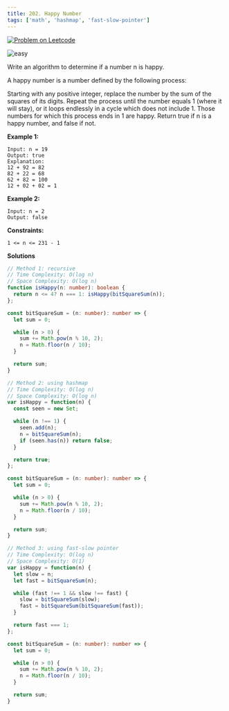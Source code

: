 ```yaml
---
title: 202. Happy Number
tags: ['math', 'hashmap', 'fast-slow-pointer']
---
```


[![Problem on Leetcode](https://img.shields.io/badge/leetcode-sign)](https://leetcode.com/problems/happy-number/)

![easy](https://img.shields.io/badge/Difficulty-Easy-brightgreen.svg)
<!-- ![medium](https://img.shields.io/badge/Difficulty-Medium-yellow.svg) -->
<!-- ![hard](https://img.shields.io/badge/Difficulty-Hard-red.svg) -->

Write an algorithm to determine if a number n is happy.

A happy number is a number defined by the following process:

Starting with any positive integer, replace the number by the sum of the squares of its digits.
Repeat the process until the number equals 1 (where it will stay), or it loops endlessly in a cycle which does not include 1.
Those numbers for which this process ends in 1 are happy.
Return true if n is a happy number, and false if not.



**Example 1:**

```
Input: n = 19
Output: true
Explanation:
12 + 92 = 82
82 + 22 = 68
62 + 82 = 100
12 + 02 + 02 = 1
```

**Example 2:**
```
Input: n = 2
Output: false
```

**Constraints:**
```
1 <= n <= 231 - 1
```

**Solutions**

```ts
// Method 1: recursive
// Time Complexity: O(log n)
// Space Complexity: O(log n)
function isHappy(n: number): boolean {
  return n <= 4? n === 1: isHappy(bitSquareSum(n));
};

const bitSquareSum = (n: number): number => {
  let sum = 0;

  while (n > 0) {
    sum += Math.pow(n % 10, 2);
    n = Math.floor(n / 10);
  }

  return sum;
}
```

```ts
// Method 2: using hashmap
// Time Complexity: O(log n)
// Space Complexity: O(log n)
var isHappy = function(n) {
  const seen = new Set;

  while (n !== 1) {
    seen.add(n);
    n = bitSquareSum(n);
    if (seen.has(n)) return false;
  }

  return true;
};

const bitSquareSum = (n: number): number => {
  let sum = 0;

  while (n > 0) {
    sum += Math.pow(n % 10, 2);
    n = Math.floor(n / 10);   
  }

  return sum;
}
```

```ts
// Method 3: using fast-slow pointer
// Time Complexity: O(log n)
// Space Complexity: O(1)
var isHappy = function(n) {
  let slow = n;
  let fast = bitSquareSum(n);

  while (fast !== 1 && slow !== fast) {
    slow = bitSquareSum(slow);
    fast = bitSquareSum(bitSquareSum(fast));
  }

  return fast === 1;
};

const bitSquareSum = (n: number): number => {
  let sum = 0;

  while (n > 0) {
    sum += Math.pow(n % 10, 2);
    n = Math.floor(n / 10);   
  }

  return sum;
}
```